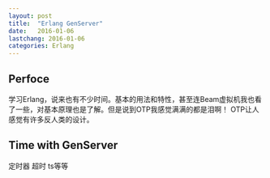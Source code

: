 ```yaml
---
layout: post
title:  "Erlang GenServer"
date:   2016-01-06
lastchang: 2016-01-06
categories: Erlang
---
```


## Perfoce
学习Erlang，说来也有不少时间。基本的用法和特性，甚至连Beam虚拟机我也看了一些，对基本原理也是了解。但是说到OTP我感觉满满的都是泪啊！
OTP让人感觉有许多反人类的设计。

## Time with GenServer
定时器
超时
ts等等
